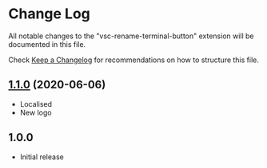 # Change Log

All notable changes to the "vsc-rename-terminal-button" extension will be documented in this file.

Check [Keep a Changelog](http://keepachangelog.com/) for recommendations on how to structure this file.

## [1.1.0](https://github.com/sketchbuch/vsc-quokka-statusbar/compare/v1.0.2...v1.1.0) (2020-06-06)

- Localised
- New logo

## 1.0.0

- Initial release
